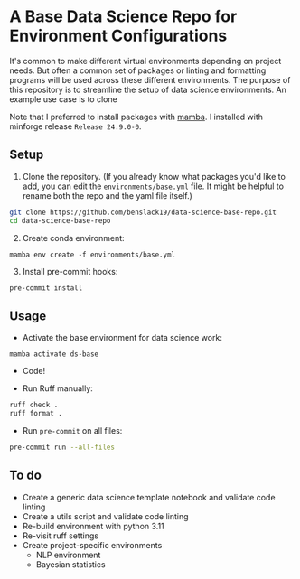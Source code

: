 # A Base Data Science Repo for Environment Configurations

It's common to make different virtual environments depending on project needs. But often a common set of packages or linting and formatting programs will be used across these different environments. The purpose of this repository is to streamline the setup of data science environments. An example use case is to clone 

Note that I preferred to install packages with [mamba](https://mamba.readthedocs.io/en/latest/index.html). I installed with minforge release `Release 24.9.0-0`.

## Setup

1. Clone the repository. (If you already know what packages you'd like to add, you can edit the `environments/base.yml` file. It might be helpful to rename both the repo and the yaml file itself.)

```bash
git clone https://github.com/benslack19/data-science-base-repo.git
cd data-science-base-repo
```

2. Create conda environment:

`mamba env create -f environments/base.yml`

3. Install pre-commit hooks:

```bash
pre-commit install
```


## Usage

- Activate the base environment for data science work:

`mamba activate ds-base`

- Code!

- Run Ruff manually: 

```bash
ruff check .
ruff format . 
```

- Run `pre-commit` on all files:

```bash
pre-commit run --all-files
```


## To do
- Create a generic data science template notebook and validate code linting
- Create a utils script and validate code linting
- Re-build environment with python 3.11
- Re-visit ruff settings
- Create project-specific environments
    - NLP environment
    - Bayesian statistics